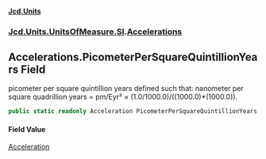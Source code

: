 #### [Jcd.Units](index.md 'index')

### [Jcd.Units.UnitsOfMeasure.SI](Jcd.Units.UnitsOfMeasure.SI.md 'Jcd.Units.UnitsOfMeasure.SI').[Accelerations](Accelerations.md 'Jcd.Units.UnitsOfMeasure.SI.Accelerations')

## Accelerations.PicometerPerSquareQuintillionYears Field

picometer per square quintillion years defined such that: nanometer per square quadrillion years = pm/Eyr² ×
(1.0/1000.0)/((1000.0)*(1000.0)).

```csharp
public static readonly Acceleration PicometerPerSquareQuintillionYears;
```

#### Field Value

[Acceleration](Acceleration.md 'Jcd.Units.UnitTypes.Acceleration')